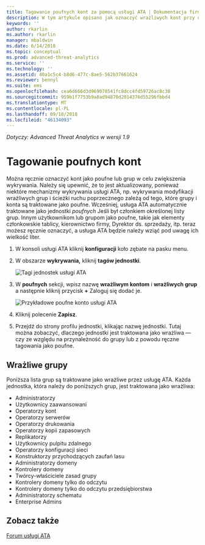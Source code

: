 ```yaml
---
title: Tagowanie poufnych kont za pomocą usługi ATA | Dokumentacja firmy Microsoft
description: W tym artykule opisano jak oznaczyć wrażliwych kont przy użyciu Advanced Threat Analytics (ATA)
keywords: ''
author: rkarlin
ms.author: rkarlin
manager: mbaldwin
ms.date: 6/14/2018
ms.topic: conceptual
ms.prod: advanced-threat-analytics
ms.service: ''
ms.technology: ''
ms.assetid: 40a1c5c4-b8d6-477c-8ae5-562b37661624
ms.reviewer: bennyl
ms.suite: ems
ms.openlocfilehash: cea6d666d3d969070541fc8dcc4fd59726ac8c38
ms.sourcegitcommit: 959b1f7753b9a8ad94870d2014376d55296fbbd4
ms.translationtype: MT
ms.contentlocale: pl-PL
ms.lasthandoff: 09/18/2018
ms.locfileid: "46134093"
---
```

*Dotyczy: Advanced Threat Analytics w wersji 1.9*



# <a name="tag-sensitive-accounts"></a>Tagowanie poufnych kont

Można ręcznie oznaczyć kont jako poufne lub grup w celu zwiększenia wykrywania. Należy się upewnić, że to jest aktualizowany, ponieważ niektóre mechanizmy wykrywania usługi ATA, np. wykrywania modyfikacji wrażliwych grup i ścieżki ruchu poprzecznego zależą od tego, które grupy i konta są traktowane jako poufne. Wcześniej, usługa ATA automatycznie traktowane jako jednostki *poufnych* Jeśli był członkiem określonej listy grup. Innym użytkownikom lub grupom jako poufne, takie jak elementy członkowskie tablicy, kierownictwo firmy, Dyrektor ds. sprzedaży, itp. teraz możesz ręcznie oznaczyć, a usługa ATA będzie należy wziąć pod uwagę ich wielkość liter.

1.  W konsoli usługi ATA kliknij **konfiguracji** koło zębate na pasku menu.

2.  W obszarze **wykrywania,** kliknij **tagów jednostki**.

    ![Tagi jednostek usługi ATA](media/entity-tags.png)

3.  W **poufnych** sekcji, wpisz nazwę **wrażliwym kontom** i **wrażliwych grup** a następnie kliknij przycisk **+** Zaloguj się dodać je.

    ![Przykładowe poufne konto usługi ATA](media/sensitive-account-sample.png)

4. Kliknij polecenie **Zapisz**.

5. Przejdź do strony profilu jednostki, klikając nazwę jednostki. Tutaj można zobaczyć, dlaczego jednostki jest traktowana jako wrażliwa — czy ze względu na przynależność do grupy lub z powodu ręczne tagowania jako poufne.


## <a name="sensitive-groups"></a>Wrażliwe grupy

Poniższa lista grup są traktowane jako wrażliwe przez usługę ATA. Każda jednostka, która należy do poniższych grup, jest traktowana jako wrażliwa:

-   Administratorzy
-   Użytkownicy zaawansowani
-   Operatorzy kont
-   Operatorzy serwerów
-   Operatorzy drukowania
-   Operatorzy kopii zapasowych
-   Replikatorzy
-   Użytkownicy pulpitu zdalnego 
-   Operatorzy konfiguracji sieci 
-   Konstruktorzy przychodzących zaufań lasu
-   Administratorzy domeny
-   Kontrolery domeny
-   Twórcy-właściciele zasad grupy 
-   Kontrolery domeny tylko do odczytu 
-   Kontrolery domeny tylko do odczytu przedsiębiorstwa 
-   Administratorzy schematu 
-   Enterprise Admins
     
## <a name="see-also"></a>Zobacz także
[Forum usługi ATA](https://social.technet.microsoft.com/Forums/security/home?forum=mata)
